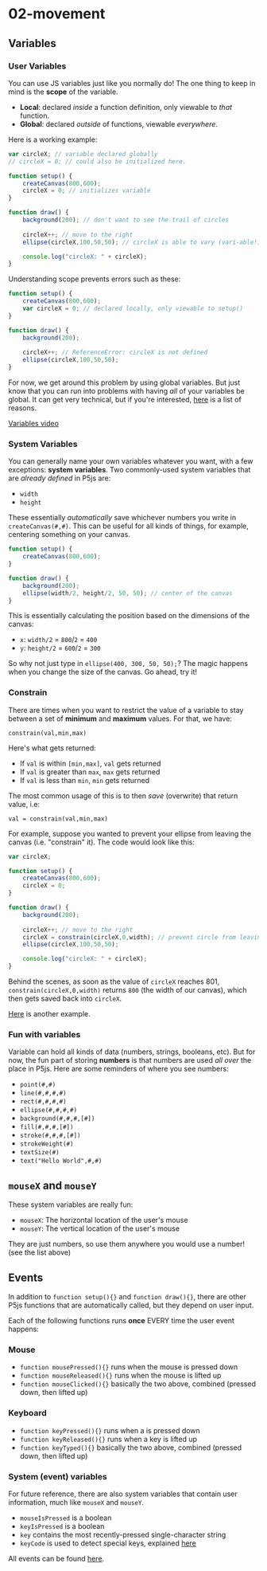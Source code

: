 # 02-movement

## Variables

### User Variables

You can use JS variables just like you normally do! The one thing to keep in mind is the **scope** of the variable.
* **Local**: declared _inside_ a function definition, only viewable to _that_ function.
* **Global**: declared _outside_ of functions, viewable _everywhere_.

Here is a working example:

```js
var circleX; // variable declared globally
// circleX = 0; // could also be initialized here.

function setup() {
    createCanvas(800,600);
    circleX = 0; // initializes variable
}

function draw() {
    background(200); // don't want to see the trail of circles
  
    circleX++; // move to the right
    ellipse(circleX,100,50,50); // circleX is able to vary (vari-able!)

    console.log("circleX: " + circleX);
}
```

Understanding scope prevents errors such as these:

```js
function setup() {
    createCanvas(800,600);
    var circleX = 0; // declared locally, only viewable to setup()
}

function draw() {
    background(200);
  
    circleX++; // ReferenceError: circleX is not defined
    ellipse(circleX,100,50,50);
}
```

For now, we get around this problem by using global variables. But just know that you can run into problems with having _all_ of your variables be global. It can get very technical, but if you're interested, [here](http://wiki.c2.com/?GlobalVariablesAreBad) is a list of reasons.

[Variables video](https://www.youtube.com/watch?v=dRhXIIFp-ys)


### System Variables

You can generally name your own variables whatever you want, with a few exceptions: **system variables**. Two commonly-used system variables that are _already defined_ in P5js are:

* `width`
* `height`

These essentially _automatically_ save whichever numbers you write in `createCanvas(#,#)`. This can be useful for all kinds of things, for example, centering something on your canvas.

```js
function setup() {
    createCanvas(800,600);
}

function draw() {
    background(200);
    ellipse(width/2, height/2, 50, 50); // center of the canvas
}
```

This is essentially calculating the position based on the dimensions of the canvas:
* `x`: `width/2` = `800`/`2` = `400`
* `y`: `height/2` = `600`/`2` = `300`

So why not just type in `ellipse(400, 300, 50, 50);`? The magic happens when you change the size of the canvas. Go ahead, try it!

### Constrain

There are times when you want to restrict the value of a variable to stay between a set of **minimum** and **maximum** values. For that, we have:

`constrain(val,min,max)`

Here's what gets returned:
* If `val` is within `[min,max]`, `val` gets returned
* If `val` is greater than `max`, `max` gets returned
* If `val` is less than `min`, `min` gets returned

The most common usage of this is to then _save_ (overwrite) that return value, i.e:

`val = constrain(val,min,max)`

For example, suppose you wanted to prevent your ellipse from leaving the canvas (i.e. "constrain" it). The code would look like this:

```js
var circleX; 

function setup() {
    createCanvas(800,600);
    circleX = 0; 
}

function draw() {
    background(200); 
  
    circleX++; // move to the right
    circleX = constrain(circleX,0,width); // prevent circle from leaving the canvas
    ellipse(circleX,100,50,50);

    console.log("circleX: " + circleX);
}
```

Behind the scenes, as soon as the value of `circleX` reaches 801, `constrain(circleX,0,width)` returns `800` (the width of our canvas), which then gets saved back into `circleX`.

[Here](https://p5js.org/reference/#/p5/constrain) is another example.

### Fun with variables

Variable can hold all kinds of data (numbers, strings, booleans, etc). But for now, the fun part of storing **numbers** is that numbers are used _all over_ the place in P5js. Here are some reminders of where you see numbers:
* `point(#,#)`
* `line(#,#,#,#)`
* `rect(#,#,#,#)`
* `ellipse(#,#,#,#)`
* `background(#,#,#,[#])`
* `fill(#,#,#,[#])`
* `stroke(#,#,#,[#])`
* `strokeWeight(#)`
* `textSize(#)`
* `text("Hello World",#,#)`

## `mouseX` and `mouseY`

These system variables are really fun:
* `mouseX`: The horizontal location of the user's mouse
* `mouseY`: The vertical location of the user's mouse

They are just numbers, so use them anywhere you would use a number! (see the list above)

## Events

In addition to `function setup(){}` and `function draw(){}`, there are other P5js functions that are automatically called, but they depend on user input. 

Each of the following functions runs **once** EVERY time the user event happens:

### Mouse

* `function mousePressed(){}` runs when the mouse is pressed down
* `function mouseReleased(){}` runs when the mouse is lifted up
* `function mouseClicked(){}` basically the two above, combined (pressed down, then lifted up)

### Keyboard

* `function keyPressed(){}` runs when a is pressed down
* `function keyReleased(){}` runs when a key is lifted up
* `function keyTyped(){}` basically the two above, combined (pressed down, then lifted up)

### System (event) variables

For future reference, there are also system variables that contain user information, much like `mouseX` and `mouseY`.

* `mouseIsPressed` is a boolean
* `keyIsPressed` is a boolean
* `key` contains the most recently-pressed single-character string
* `keyCode` is used to detect special keys, explained [here](https://p5js.org/reference/#/p5/keyCode)

All events can be found [here](https://p5js.org/reference/index.html#group-Events).
